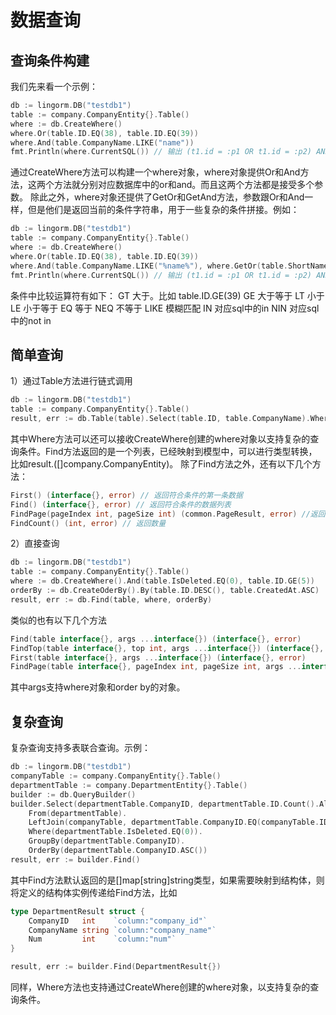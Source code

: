 # 数据查询

## 查询条件构建

我们先来看一个示例：

``` go
db := lingorm.DB("testdb1")
table := company.CompanyEntity{}.Table()
where := db.CreateWhere()
where.Or(table.ID.EQ(38), table.ID.EQ(39))
where.And(table.CompanyName.LIKE("name"))
fmt.Println(where.CurrentSQL()) // 输出 (t1.id = :p1 OR t1.id = :p2) AND t1.company_name like :p3
```

通过CreateWhere方法可以构建一个where对象，where对象提供Or和And方法，这两个方法就分别对应数据库中的or和and。而且这两个方法都是接受多个参数。
除此之外，where对象还提供了GetOr和GetAnd方法，参数跟Or和And一样，但是他们是返回当前的条件字符串，用于一些复杂的条件拼接。例如：

``` go
db := lingorm.DB("testdb1")
table := company.CompanyEntity{}.Table()
where := db.CreateWhere()
where.Or(table.ID.EQ(38), table.ID.EQ(39))
where.And(table.CompanyName.LIKE("%name%"), where.GetOr(table.ShortName.EQ("name"), table.ShortName.LIKE("a%")))
fmt.Println(where.CurrentSQL()) // 输出 (t1.id = :p1 OR t1.id = :p2) AND t1.company_name like :p5 AND (t1.short_name = :p3 OR t1.short_name like :p4)
```

条件中比较运算符有如下：
GT 大于。比如 table.ID.GE(39)
GE 大于等于
LT 小于
LE 小于等于
EQ 等于
NEQ 不等于
LIKE 模糊匹配
IN 对应sql中的in
NIN 对应sql中的not in

## 简单查询

1）通过Table方法进行链式调用

``` go
db := lingorm.DB("testdb1")
table := company.CompanyEntity{}.Table()
result, err := db.Table(table).Select(table.ID, table.CompanyName).Where(table.IsDeleted.EQ(0), table.ID.GE(5)).OrderBy(table.ID.DESC()).Find()
```

其中Where方法可以还可以接收CreateWhere创建的where对象以支持复杂的查询条件。Find方法返回的是一个列表，已经映射到模型中，可以进行类型转换，比如result.([]company.CompanyEntity)。
除了Find方法之外，还有以下几个方法：

``` go
First() (interface{}, error) // 返回符合条件的第一条数据
Find() (interface{}, error) // 返回符合条件的数据列表
FindPage(pageIndex int, pageSize int) (common.PageResult, error) //返回分页数据
FindCount() (int, error) // 返回数量
```

2）直接查询

``` go
db := lingorm.DB("testdb1")
table := company.CompanyEntity{}.Table()
where := db.CreateWhere().And(table.IsDeleted.EQ(0), table.ID.GE(5))
orderBy := db.CreateOderBy().By(table.ID.DESC(), table.CreatedAt.ASC)
result, err := db.Find(table, where, orderBy)
```

类似的也有以下几个方法

``` go
Find(table interface{}, args ...interface{}) (interface{}, error)
FindTop(table interface{}, top int, args ...interface{}) (interface{}, error)
First(table interface{}, args ...interface{}) (interface{}, error)
FindPage(table interface{}, pageIndex int, pageSize int, args ...interface{}) (common.PageResult, error)
```

其中args支持where对象和order by的对象。

## 复杂查询

复杂查询支持多表联合查询。示例：

``` go
db := lingorm.DB("testdb1")
companyTable := company.CompanyEntity{}.Table()
departmentTable := company.DepartmentEntity{}.Table()
builder := db.QueryBuilder()
builder.Select(departmentTable.CompanyID, departmentTable.ID.Count().Alias("Num"), companyTable.CompanyName.Max().Alias("companyName")).
    From(departmentTable).
    LeftJoin(companyTable, departmentTable.CompanyID.EQ(companyTable.ID)).
    Where(departmentTable.IsDeleted.EQ(0)).
    GroupBy(departmentTable.CompanyID).
    OrderBy(departmentTable.CompanyID.ASC())
result, err := builder.Find()
```

其中Find方法默认返回的是[]map[string]string类型，如果需要映射到结构体，则将定义的结构体实例传递给Find方法，比如

``` go
type DepartmentResult struct {
    CompanyID   int    `column:"company_id"`
    CompanyName string `column:"company_name"`
    Num         int    `column:"num"`
}

result, err := builder.Find(DepartmentResult{})
```

同样，Where方法也支持通过CreateWhere创建的where对象，以支持复杂的查询条件。
